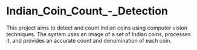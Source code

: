 # Indian_Coin_Count_-_Detection
This project aims to detect and count Indian coins using computer vision techniques. The system uses an image of a set of Indian coins, processes it, and provides an accurate count and denomination of each coin.
